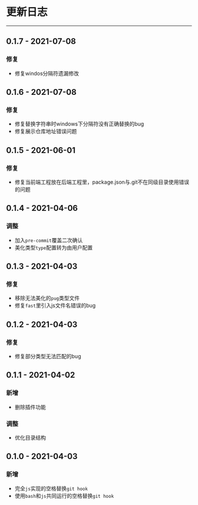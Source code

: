 # 更新日志

---

## 0.1.7 - 2021-07-08

### 修复

- 修复windos分隔符遗漏修改

## 0.1.6 - 2021-07-08

### 修复

- 修复替换字符串时windows下分隔符没有正确替换的bug
- 修复展示仓库地址错误问题

## 0.1.5 - 2021-06-01

### 修复

- 修复当前端工程放在后端工程里，package.json与.git不在同级目录使用错误的问题

## 0.1.4 - 2021-04-06

### 调整

- 加入`pre-commit`覆盖二次确认
- 美化类型`type`配置转为由用户配置

## 0.1.3 - 2021-04-03

### 修复

- 移除无法美化的`pug`类型文件
- 修复`fast`里引入js文件名错误的bug

## 0.1.2 - 2021-04-03

### 修复

- 修复部分类型无法匹配的bug

## 0.1.1 - 2021-04-02

### 新增

- 删除插件功能

### 调整

- 优化目录结构

## 0.1.0 - 2021-04-03

### 新增

- 完全`js`实现的空格替换`git hook`
- 使用`bash`和`js`共同运行的空格替换`git hook`
